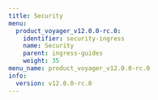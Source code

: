 ```yaml
---
title: Security
menu:
  product_voyager_v12.0.0-rc.0:
    identifier: security-ingress
    name: Security
    parent: ingress-guides
    weight: 35
menu_name: product_voyager_v12.0.0-rc.0
info:
  version: v12.0.0-rc.0
---
```


